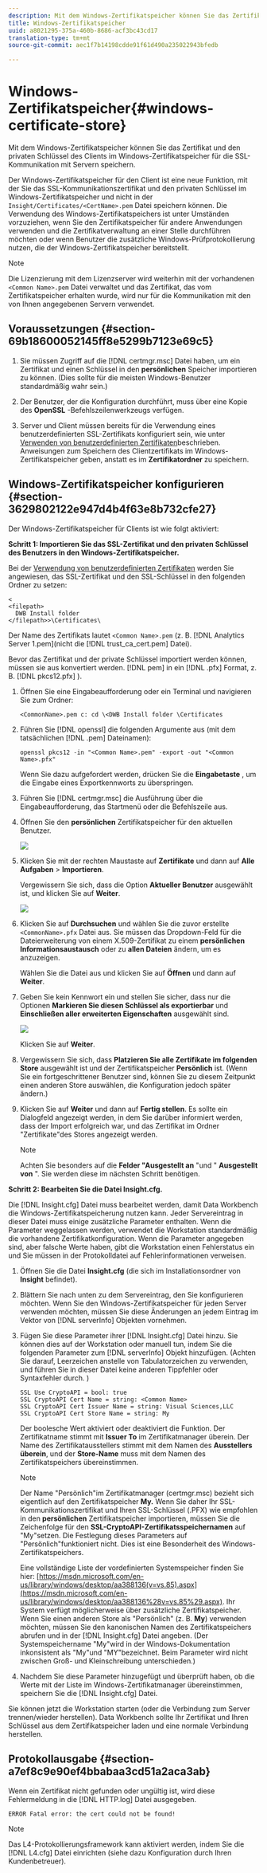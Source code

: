 ```yaml
---
description: Mit dem Windows-Zertifikatspeicher können Sie das Zertifikat und den privaten Schlüssel des Clients im Windows-Zertifikatspeicher für die SSL-Kommunikation mit Servern speichern.
title: Windows-Zertifikatspeicher
uuid: a8021295-375a-460b-8686-acf3bc43cd17
translation-type: tm+mt
source-git-commit: aec1f7b14198cdde91f61d490a235022943bfedb

---
```



# Windows-Zertifikatspeicher{#windows-certificate-store}

Mit dem Windows-Zertifikatspeicher können Sie das Zertifikat und den privaten Schlüssel des Clients im Windows-Zertifikatspeicher für die SSL-Kommunikation mit Servern speichern.

Der Windows-Zertifikatspeicher für den Client ist eine neue Funktion, mit der Sie das SSL-Kommunikationszertifikat und den privaten Schlüssel im Windows-Zertifikatspeicher und nicht in der `Insight/Certificates/<CertName>.pem` Datei speichern können. Die Verwendung des Windows-Zertifikatspeichers ist unter Umständen vorzuziehen, wenn Sie den Zertifikatspeicher für andere Anwendungen verwenden und die Zertifikatverwaltung an einer Stelle durchführen möchten oder wenn Benutzer die zusätzliche Windows-Prüfprotokollierung nutzen, die der Windows-Zertifikatspeicher bereitstellt.

>[!NOTE]
>
>Die Lizenzierung mit dem Lizenzserver wird weiterhin mit der vorhandenen `<Common Name>.pem` Datei verwaltet und das Zertifikat, das vom Zertifikatspeicher erhalten wurde, wird nur für die Kommunikation mit den von Ihnen angegebenen Servern verwendet.

## Voraussetzungen {#section-69b18600052145ff8e5299b7123e69c5}

1. Sie müssen Zugriff auf die [!DNL certmgr.msc] Datei haben, um ein Zertifikat und einen Schlüssel in den **persönlichen** Speicher importieren zu können. (Dies sollte für die meisten Windows-Benutzer standardmäßig wahr sein.)

1. Der Benutzer, der die Konfiguration durchführt, muss über eine Kopie des **OpenSSL** -Befehlszeilenwerkzeugs verfügen.
1. Server und Client müssen bereits für die Verwendung eines benutzerdefinierten SSL-Zertifikats konfiguriert sein, wie unter [Verwenden von benutzerdefinierten Zertifikaten](../../../../../home/c-inst-svr/c-install-ins-svr/t-install-proc-inst-svr-dpu/c-dnld-dgtl-cert/using-custom-certificates-dwb.md#concept-ee6a9b5015f84a0ba64a11428b0a72dd)beschrieben. Anweisungen zum Speichern des Clientzertifikats im Windows-Zertifikatspeicher geben, anstatt es im **Zertifikatordner** zu speichern.

## Windows-Zertifikatspeicher konfigurieren {#section-3629802122e947d4b4f63e8b732cfe27}

Der Windows-Zertifikatspeicher für Clients ist wie folgt aktiviert:

**Schritt 1: Importieren Sie das SSL-Zertifikat und den privaten Schlüssel des Benutzers in den Windows-Zertifikatspeicher.**

Bei der [Verwendung von benutzerdefinierten Zertifikaten](../../../../../home/c-inst-svr/c-install-ins-svr/t-install-proc-inst-svr-dpu/c-dnld-dgtl-cert/using-custom-certificates-dwb.md#concept-ee6a9b5015f84a0ba64a11428b0a72dd) werden Sie angewiesen, das SSL-Zertifikat und den SSL-Schlüssel in den folgenden Ordner zu setzen:

```
< 
<filepath>
  DWB Install folder 
</filepath>>\Certificates\
```

Der Name des Zertifikats lautet `<Common Name>.pem` (z. B. [!DNL Analytics Server 1.pem](nicht die [!DNL trust_ca_cert.pem] Datei).

Bevor das Zertifikat und der private Schlüssel importiert werden können, müssen sie aus konvertiert werden. [!DNL pem] in ein [!DNL .pfx] Format, z. B. [!DNL pkcs12.pfx] ).

1. Öffnen Sie eine Eingabeaufforderung oder ein Terminal und navigieren Sie zum Ordner:

   ```
   <CommonName>.pem c: cd \<DWB Install folder \Certificates
   ```

1. Führen Sie [!DNL openssl] die folgenden Argumente aus (mit dem tatsächlichen [!DNL .pem] Dateinamen):

   ```
   openssl pkcs12 -in "<Common Name>.pem" -export -out "<Common Name>.pfx"
   ```

   Wenn Sie dazu aufgefordert werden, drücken Sie die **Eingabetaste** , um die Eingabe eines Exportkennworts zu überspringen.

1. Führen Sie [!DNL certmgr.msc] die Ausführung über die Eingabeaufforderung, das Startmenü oder die Befehlszeile aus.
1. Öffnen Sie den **persönlichen** Zertifikatspeicher für den aktuellen Benutzer.

   ![](assets/6_5_crypto_api_0.png)

1. Klicken Sie mit der rechten Maustaste auf **Zertifikate** und dann auf **Alle Aufgaben** > **Importieren**.

   Vergewissern Sie sich, dass die Option **Aktueller Benutzer** ausgewählt ist, und klicken Sie auf **Weiter**.

   ![](assets/6_5_crypto_api_4.png)

1. Klicken Sie auf **Durchsuchen** und wählen Sie die zuvor erstellte `<CommonName>.pfx` Datei aus. Sie müssen das Dropdown-Feld für die Dateierweiterung von einem X.509-Zertifikat zu einem **persönlichen Informationsaustausch** oder zu **allen Dateien** ändern, um es anzuzeigen.

   Wählen Sie die Datei aus und klicken Sie auf **Öffnen** und dann auf **Weiter**.

1. Geben Sie kein Kennwort ein und stellen Sie sicher, dass nur die Optionen **Markieren Sie diesen Schlüssel als exportierbar** und **Einschließen aller erweiterten Eigenschaften** ausgewählt sind.

   ![](assets/6_5_crypto_api_3.png)

   Klicken Sie auf **Weiter**.

1. Vergewissern Sie sich, dass **Platzieren Sie alle Zertifikate im folgenden Store** ausgewählt ist und der Zertifikatspeicher **Persönlich** ist. (Wenn Sie ein fortgeschrittener Benutzer sind, können Sie zu diesem Zeitpunkt einen anderen Store auswählen, die Konfiguration jedoch später ändern.)

1. Klicken Sie auf **Weiter** und dann auf **Fertig stellen**. Es sollte ein Dialogfeld angezeigt werden, in dem Sie darüber informiert werden, dass der Import erfolgreich war, und das Zertifikat im Ordner &quot;Zertifikate&quot;des Stores angezeigt werden.

   >[!NOTE]
   >
   >Achten Sie besonders auf die **Felder &quot;Ausgestellt an** &quot;und &quot; **Ausgestellt von** &quot;. Sie werden diese im nächsten Schritt benötigen.

**Schritt 2: Bearbeiten Sie die Datei Insight.cfg.**

Die [!DNL Insight.cfg] Datei muss bearbeitet werden, damit Data Workbench die Windows-Zertifikatspeicherung nutzen kann. Jeder Servereintrag in dieser Datei muss einige zusätzliche Parameter enthalten. Wenn die Parameter weggelassen werden, verwendet die Workstation standardmäßig die vorhandene Zertifikatkonfiguration. Wenn die Parameter angegeben sind, aber falsche Werte haben, gibt die Workstation einen Fehlerstatus ein und Sie müssen in der Protokolldatei auf Fehlerinformationen verweisen.

1. Öffnen Sie die Datei **Insight.cfg** (die sich im Installationsordner von **Insight** befindet).

1. Blättern Sie nach unten zu dem Servereintrag, den Sie konfigurieren möchten. Wenn Sie den Windows-Zertifikatspeicher für jeden Server verwenden möchten, müssen Sie diese Änderungen an jedem Eintrag im Vektor von [!DNL serverInfo] Objekten vornehmen.
1. Fügen Sie diese Parameter ihrer [!DNL Insight.cfg] Datei hinzu. Sie können dies auf der Workstation oder manuell tun, indem Sie die folgenden Parameter zum [!DNL serverInfo] Objekt hinzufügen. (Achten Sie darauf, Leerzeichen anstelle von Tabulatorzeichen zu verwenden, und führen Sie in dieser Datei keine anderen Tippfehler oder Syntaxfehler durch. )

   ```
   SSL Use CryptoAPI = bool: true  
   SSL CryptoAPI Cert Name = string: <Common Name>  
   SSL CryptoAPI Cert Issuer Name = string: Visual Sciences,LLC  
   SSL CryptoAPI Cert Store Name = string: My 
   ```

   Der boolesche Wert aktiviert oder deaktiviert die Funktion. Der Zertifikatname stimmt mit **Issuer To** im Zertifikatmanager überein. Der Name des Zertifikatausstellers stimmt mit dem Namen des **Ausstellers überein**, und der **Store-Name** muss mit dem Namen des Zertifikatspeichers übereinstimmen.

   >[!NOTE]
   >
   >Der Name &quot;Persönlich&quot;im Zertifikatmanager (certmgr.msc) bezieht sich eigentlich auf den Zertifikatspeicher **My.** Wenn Sie daher Ihr SSL-Kommunikationszertifikat und Ihren SSL-Schlüssel (.PFX) wie empfohlen in den **persönlichen** Zertifikatspeicher importieren, müssen Sie die Zeichenfolge für den **SSL-CryptoAPI-Zertifikatsspeichernamen** auf &quot;My&quot;setzen. Die Festlegung dieses Parameters auf &quot;Persönlich&quot;funktioniert nicht. Dies ist eine Besonderheit des Windows-Zertifikatspeichers.

   Eine vollständige Liste der vordefinierten Systemspeicher finden Sie hier: [https://msdn.microsoft.com/en-us/library/windows/desktop/aa388136(v=vs.85).aspx](https://msdn.microsoft.com/en-us/library/windows/desktop/aa388136%28v=vs.85%29.aspx). Ihr System verfügt möglicherweise über zusätzliche Zertifikatspeicher. Wenn Sie einen anderen Store als &quot;Persönlich&quot; (z. B. **My**) verwenden möchten, müssen Sie den kanonischen Namen des Zertifikatspeichers abrufen und in der [!DNL Insight.cfg] Datei angeben. (Der Systemspeichername &quot;My&quot;wird in der Windows-Dokumentation inkonsistent als &quot;My&quot;und &quot;MY&quot;bezeichnet. Beim Parameter wird nicht zwischen Groß- und Kleinschreibung unterschieden.)

1. Nachdem Sie diese Parameter hinzugefügt und überprüft haben, ob die Werte mit der Liste im Windows-Zertifikatmanager übereinstimmen, speichern Sie die [!DNL Insight.cfg] Datei.

Sie können jetzt die Workstation starten (oder die Verbindung zum Server trennen/wieder herstellen). Data Workbench sollte Ihr Zertifikat und Ihren Schlüssel aus dem Zertifikatspeicher laden und eine normale Verbindung herstellen.

## Protokollausgabe {#section-a7ef8c9e90ef4bbabaa3cd51a2aca3ab}

Wenn ein Zertifikat nicht gefunden oder ungültig ist, wird diese Fehlermeldung in die [!DNL HTTP.log] Datei ausgegeben.

```
ERROR Fatal error: the cert could not be found!
```

>[!NOTE]
>
>Das L4-Protokollierungsframework kann aktiviert werden, indem Sie die [!DNL L4.cfg] Datei einrichten (siehe dazu Konfiguration durch Ihren Kundenbetreuer).
